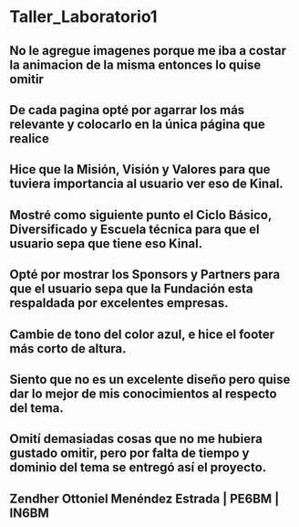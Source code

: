 # Taller_Laboratorio1
## No le agregue imagenes porque me iba a costar la animacion de la misma entonces lo quise omitir
## De cada pagina opté por agarrar los más relevante y colocarlo en la única página que realice
## Hice que la Misión, Visión y Valores para que tuviera importancia al usuario ver eso de Kinal.
## Mostré como siguiente punto el Ciclo Básico, Diversificado y Escuela técnica para que el usuario sepa que tiene eso Kinal.
## Opté por mostrar los Sponsors y Partners para que el usuario sepa que la Fundación esta respaldada por excelentes empresas.
## Cambie de tono del color azul, e hice el footer más corto de altura.
## Siento que no es un excelente diseño pero quise dar lo mejor de mis conocimientos al respecto del tema.
## Omití demasiadas cosas que no me hubiera gustado omitir, pero por falta de tiempo y dominio del tema se entregó así el proyecto.


## Zendher Ottoniel Menéndez Estrada | PE6BM | IN6BM
